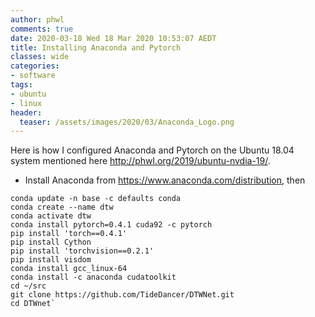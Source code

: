 ```yaml
---
author: phwl
comments: true
date: 2020-03-18 Wed 18 Mar 2020 10:53:07 AEDT
title: Installing Anaconda and Pytorch
classes: wide
categories:
- software
tags:
- ubuntu
- linux
header:
  teaser: /assets/images/2020/03/Anaconda_Logo.png
---
```


Here is how I configured Anaconda and Pytorch on the Ubuntu 18.04 system
mentioned here <http://phwl.org/2019/ubuntu-nvdia-19/>.

 * Install Anaconda from <https://www.anaconda.com/distribution>, then
```
conda update -n base -c defaults conda
conda create --name dtw
conda activate dtw
conda install pytorch=0.4.1 cuda92 -c pytorch
pip install 'torch==0.4.1'
pip install Cython
pip install 'torchvision==0.2.1'
pip install visdom
conda install gcc_linux-64
conda install -c anaconda cudatoolkit
cd ~/src
git clone https://github.com/TideDancer/DTWNet.git
cd DTWnet`
```

